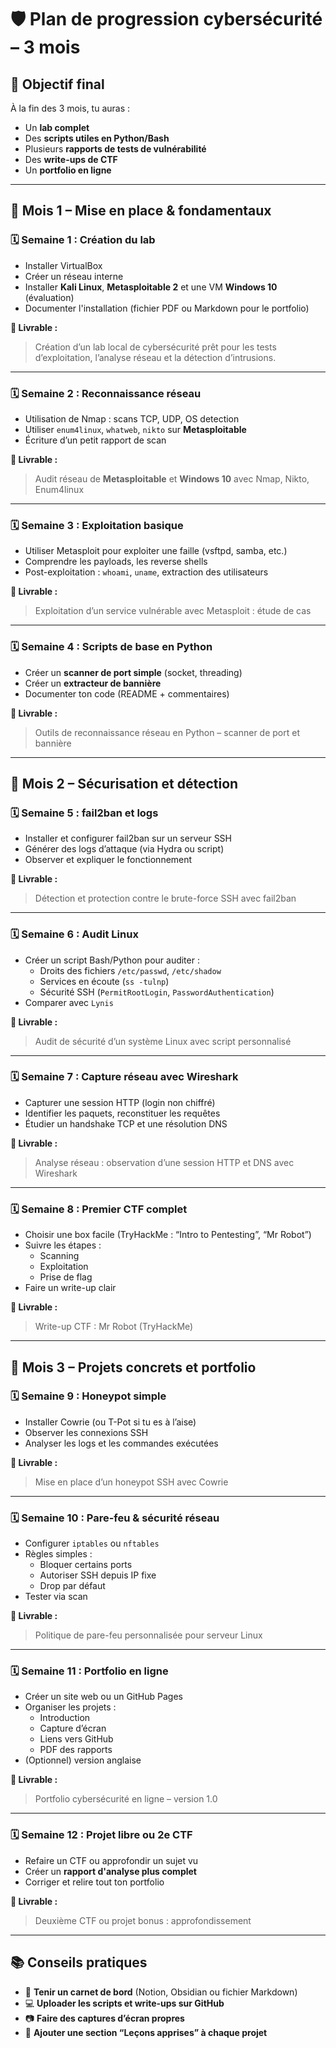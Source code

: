 # 🛡️ Plan de progression cybersécurité – 3 mois

## 🎯 Objectif final

À la fin des 3 mois, tu auras :
- Un **lab complet**
- Des **scripts utiles en Python/Bash**
- Plusieurs **rapports de tests de vulnérabilité**
- Des **write-ups de CTF**
- Un **portfolio en ligne**

---

## 🔽 Mois 1 – Mise en place & fondamentaux

### 🗓️ Semaine 1 : Création du lab
- Installer VirtualBox
- Créer un réseau interne
- Installer **Kali Linux**, **Metasploitable 2** et une VM **Windows 10** (évaluation)
- Documenter l'installation (fichier PDF ou Markdown pour le portfolio)

**📌 Livrable :**
> Création d’un lab local de cybersécurité prêt pour les tests d’exploitation, l’analyse réseau et la détection d’intrusions.

---

### 🗓️ Semaine 2 : Reconnaissance réseau
- Utilisation de Nmap : scans TCP, UDP, OS detection
- Utiliser `enum4linux`, `whatweb`, `nikto` sur **Metasploitable**
- Écriture d’un petit rapport de scan

**📌 Livrable :**
> Audit réseau de **Metasploitable** et **Windows 10** avec Nmap, Nikto, Enum4linux

---

### 🗓️ Semaine 3 : Exploitation basique
- Utiliser Metasploit pour exploiter une faille (vsftpd, samba, etc.)
- Comprendre les payloads, les reverse shells
- Post-exploitation : `whoami`, `uname`, extraction des utilisateurs

**📌 Livrable :**
> Exploitation d’un service vulnérable avec Metasploit : étude de cas

---

### 🗓️ Semaine 4 : Scripts de base en Python
- Créer un **scanner de port simple** (socket, threading)
- Créer un **extracteur de bannière**
- Documenter ton code (README + commentaires)

**📌 Livrable :**
> Outils de reconnaissance réseau en Python – scanner de port et bannière

---

## 🧪 Mois 2 – Sécurisation et détection

### 🗓️ Semaine 5 : fail2ban et logs
- Installer et configurer fail2ban sur un serveur SSH
- Générer des logs d’attaque (via Hydra ou script)
- Observer et expliquer le fonctionnement

**📌 Livrable :**
> Détection et protection contre le brute-force SSH avec fail2ban

---

### 🗓️ Semaine 6 : Audit Linux
- Créer un script Bash/Python pour auditer :
  - Droits des fichiers `/etc/passwd`, `/etc/shadow`
  - Services en écoute (`ss -tulnp`)
  - Sécurité SSH (`PermitRootLogin`, `PasswordAuthentication`)
- Comparer avec `Lynis`

**📌 Livrable :**
> Audit de sécurité d’un système Linux avec script personnalisé

---

### 🗓️ Semaine 7 : Capture réseau avec Wireshark
- Capturer une session HTTP (login non chiffré)
- Identifier les paquets, reconstituer les requêtes
- Étudier un handshake TCP et une résolution DNS

**📌 Livrable :**
> Analyse réseau : observation d’une session HTTP et DNS avec Wireshark

---

### 🗓️ Semaine 8 : Premier CTF complet
- Choisir une box facile (TryHackMe : “Intro to Pentesting”, “Mr Robot”)
- Suivre les étapes :
  - Scanning
  - Exploitation
  - Prise de flag
- Faire un write-up clair

**📌 Livrable :**
> Write-up CTF : Mr Robot (TryHackMe)

---

## 🧱 Mois 3 – Projets concrets et portfolio

### 🗓️ Semaine 9 : Honeypot simple
- Installer Cowrie (ou T-Pot si tu es à l’aise)
- Observer les connexions SSH
- Analyser les logs et les commandes exécutées

**📌 Livrable :**
> Mise en place d’un honeypot SSH avec Cowrie

---

### 🗓️ Semaine 10 : Pare-feu & sécurité réseau
- Configurer `iptables` ou `nftables`
- Règles simples :
  - Bloquer certains ports
  - Autoriser SSH depuis IP fixe
  - Drop par défaut
- Tester via scan

**📌 Livrable :**
> Politique de pare-feu personnalisée pour serveur Linux

---

### 🗓️ Semaine 11 : Portfolio en ligne
- Créer un site web ou un GitHub Pages
- Organiser les projets :
  - Introduction
  - Capture d’écran
  - Liens vers GitHub
  - PDF des rapports
- (Optionnel) version anglaise

**📌 Livrable :**
> Portfolio cybersécurité en ligne – version 1.0

---

### 🗓️ Semaine 12 : Projet libre ou 2e CTF
- Refaire un CTF ou approfondir un sujet vu
- Créer un **rapport d'analyse plus complet**
- Corriger et relire tout ton portfolio

**📌 Livrable :**
> Deuxième CTF ou projet bonus : approfondissement

---

## 📚 Conseils pratiques

- 📝 **Tenir un carnet de bord** (Notion, Obsidian ou fichier Markdown)
- 💻 **Uploader les scripts et write-ups sur GitHub**
- 📷 **Faire des captures d’écran propres**
- 🧠 **Ajouter une section “Leçons apprises” à chaque projet**